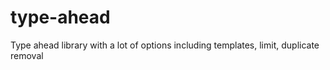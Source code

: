 # type-ahead
Type ahead library with a lot of options including templates, limit, duplicate removal
